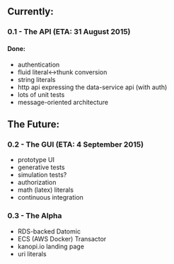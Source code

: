 ## Currently:

### 0.1 - The API (ETA: 31 August 2015)
#### Done:
- authentication
- fluid literal<->thunk conversion
- string literals
- http api expressing the data-service api (with auth)
- lots of unit tests
- message-oriented architecture


## The Future:

### 0.2 - The GUI (ETA: 4 September 2015)
- prototype UI
- generative tests
- simulation tests?
- authorization
- math (latex) literals
- continuous integration

### 0.3 - The Alpha 
- RDS-backed Datomic
- ECS (AWS Docker) Transactor
- kanopi.io landing page
- uri literals
